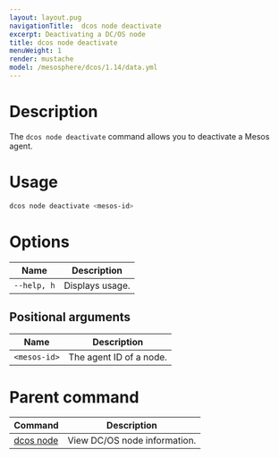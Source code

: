 ```yaml
---
layout: layout.pug
navigationTitle:  dcos node deactivate
excerpt: Deactivating a DC/OS node
title: dcos node deactivate
menuWeight: 1
render: mustache
model: /mesosphere/dcos/1.14/data.yml
---
```


# Description

The `dcos node deactivate` command allows you to deactivate a Mesos agent.

# Usage

```bash
dcos node deactivate <mesos-id>
```

# Options

| Name |  Description |
|---------|-------------|
| `--help, h`   |   Displays usage. |

## Positional arguments

| Name |  Description |
|---------|-------------|
| `<mesos-id>` | The agent ID of a node.|

# Parent command

| Command | Description |
|---------|-------------|
| [dcos node](/mesosphere/dcos/1.14/cli/command-reference/dcos-node/) | View DC/OS node information. |
